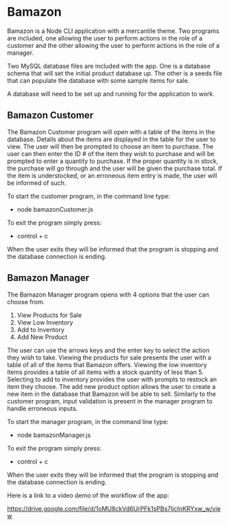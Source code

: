 # Bamazon

Bamazon is a Node CLI application with a mercantile theme. Two programs are included, one allowing the user to perform actions in the role of a customer and the other allowing the user to perform actions in the role of a manager.

Two MySQL database files are included with the app. One is a database schema that will set the initial product database up. The other is a seeds file that can populate the database with some sample items for sale.

A database will need to be set up and running for the application to work.

## Bamazon Customer

The Bamazon Customer program will open with a table of the items in the database. Details about the items are displayed in the table for the user to view. The user will then be prompted to choose an item to purchase. The user can then enter the ID # of the item they wish to purchase and will be prompted to enter a quantity to purchase. If the proper quantity is in stock, the purchase will go through and the user will be given the purchase total. If the item is understocked, or an erroneous item entry is made, the user will be informed of such. 

To start the customer program, in the command line type:

* node bamazonCustomer.js

To exit the program simply press:

* control + c 

When the user exits they will be informed that the program is stopping and the database connection is ending.

## Bamazon Manager

The Bamazon Manager program opens with 4 options that the user can choose from. 

1. View Products for Sale
2. View Low Inventory
3. Add to Inventory
4. Add New Product

The user can use the arrows keys and the enter key to select the action they wish to take. Viewing the products for sale presents the user with a table of all of the items that Bamazon offers. Viewing the low inventory items provides a table of all items with a stock quantity of less than 5. Selecting to add to inventory provides the user with prompts to restock an item they choose. The add new product option allows the user to create a new item in the database that Bamazon will be able to sell. Similarly to the customer program, input validation is present in the manager program to handle erroneous inputs.

To start the manager program, in the command line type:

* node bamazonManager.js

To exit the program simply press:

* control + c

When the user exits they will be informed that the program is stopping and the database connection is ending.

Here is a link to a video demo of the workflow of the app:

https://drive.google.com/file/d/1oMU8ckVd6UrPFk1sPBs7IjcInKRYxw_w/view